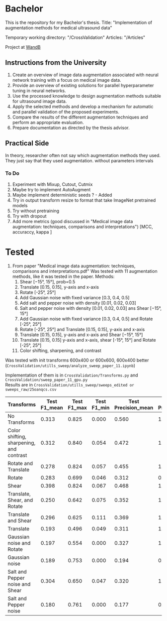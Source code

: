 # Bachelor 

This is the repository for my Bachelor's thesis.
Title: "Implementation of augmentation methods for medical ultrasound data"

Temporary working directory: "/CrossValidation"
Articles: "/Articles"

Project at [WandB](https://wandb.ai/daswoldemar/bachelor?nw=nwuserdaswoldemar)




## Instructions from the University

1. Create an overview of image data augmentation associated with neural network training with a focus on medical image data.
2. Provide an overview of existing solutions for parallel hyperparameter tuning in neural networks.
3. Use the processed knowledge to design augmentation methods suitable for ultrasound image data.
4. Apply the selected methods and develop a mechanism for automatic and parallel validation of the proposed experiments.
5. Compare the results of the different augmentation techniques and perform an appropriate evaluation.
6. Prepare documentation as directed by the thesis advisor.


## Practical Side

In theory, researcher often not say which augmentation methods they used. They just say that they used augmentation. 
without parameters intervals 

### To Do

1. Experiment with Mixup, Cutout, Cutmix
2. Maybe try to implement AutoAugment
3. Maybe implement deterministic seeds ? - Added
4. Try in output transform resize to format that take ImageNet pretrained models
5. Try without pretraining
6. Try with dropout
7. Add more metrics (good discussed in "Medical image data augmentation: techniques, comparisons and interpretations") [MCC, accuraccy, kappa ]


# Tested
1. From paper "Medical image data augmentation: techniques, comparisons and interpretations.pdf"
Was tested with 11 augmentation methods, like it was tested in the paper.
Methods:
   1. Shear  [−15°, 15°], prob=0.5
   2. Translate [0.15, 0.15], y-axis and x-axis
   3. Rotate  [-25°, 25°]
   4. Add Gaussian noise with fixed variance [0.3, 0.4, 0.5]
   5. Add salt and pepper noise with density [0.01, 0.02, 0.03]
   6. Salt and pepper noise with density [0.01, 0.02, 0.03] ans Shear  [−15°, 15°]
   7. Add Gaussian noise with fixed variance [0.3, 0.4, 0.5] and Rotate  [-25°, 25°]
   8. Rotate  [-25°, 25°] and Translate [0.15, 0.15], y-axis and x-axis
   9. Translate [0.15, 0.15], y-axis and x-axis and Shear  [−15°, 15°]
   10. Translate [0.15, 0.15] y-axis and x-axis, shear  [-15°, 15°] and Rotate  [-25°, 25°]
   11. Color shifting, sharpening, and contrast

Was tested with init transforms 600x400 or 600x600, 600x400 better (`CrossValidation/utills_sweep/analyze_sweep_paper_11.ipynb`)

Implementation of them is in `CrossValidation/Transforms.py` and `CrossValidation/sweep_paper_11_gpu.py` <br/>
Results are in `CrossValidation/utills_sweep/sweeps_edited or sweeps_raw/25oanqcs.csv`

| Transforms | Test F1_mean | Test F1_max | Test F1_min | Test Precision_mean | Test Precision_max | Test Precision_min | Test Recall_mean | Test Recall_max | Test Recall_min |
|------------|--------------|-------------|-------------|---------------------|--------------------|--------------------|------------------|-----------------|-----------------|
| No Transforms | 0.313 | 0.825 | 0.000 | 0.560 | 1.000 | 0.000 | 0.239 | 0.702 | 0.000 |
| Color shifting, sharpening, and contrast | 0.312 | 0.840 | 0.054 | 0.472 | 1.000 | 0.035 | 0.393 | 0.724 | 0.111 |
| Rotate and Translate | 0.278 | 0.824 | 0.057 | 0.455 | 1.000 | 0.038 | 0.402 | 0.862 | 0.037 |
| Rotate | 0.283 | 0.699 | 0.046 | 0.312 | 0.643 | 0.029 | 0.408 | 0.766 | 0.111 |
| Shear | 0.398 | 0.824 | 0.067 | 0.468 | 1.000 | 0.048 | 0.410 | 0.745 | 0.111 |
| Translate, Shear, and Rotate | 0.250 | 0.642 | 0.075 | 0.352 | 1.000 | 0.057 | 0.340 | 0.745 | 0.111 |
| Translate and Shear | 0.296 | 0.625 | 0.111 | 0.369 | 1.000 | 0.076 | 0.376 | 0.745 | 0.148 |
| Translate | 0.193 | 0.496 | 0.049 | 0.311 | 1.000 | 0.032 | 0.287 | 0.745 | 0.069 |
| Gaussian noise and Rotate | 0.197 | 0.554 | 0.000 | 0.327 | 1.000 | 0.000 | 0.274 | 0.872 | 0.000 |
| Gaussian noise | 0.189 | 0.753 | 0.000 | 0.194 | 0.761 | 0.000 | 0.194 | 0.745 | 0.000 |
| Salt and Pepper noise and Shear | 0.304 | 0.650 | 0.047 | 0.320 | 1.000 | 0.030 | 0.473 | 0.828 | 0.111 |
| Salt and Pepper noise | 0.180 | 0.761 | 0.000 | 0.177 | 0.778 | 0.000 | 0.196 | 0.745 | 0.000 |





